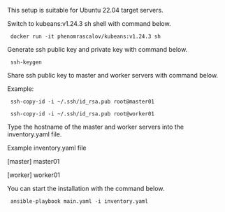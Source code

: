 This setup is suitable for Ubuntu 22.04 target servers.

Switch to kubeans:v1.24.3 sh shell with command below.

``` docker run -it phenomrascalov/kubeans:v1.24.3 sh``` 

Generate ssh public key and private key with command below.

``` ssh-keygen``` 

Share ssh public key to  master and worker servers with command below.

Example:

``` ssh-copy-id -i ~/.ssh/id_rsa.pub root@master01``` 

``` ssh-copy-id -i ~/.ssh/id_rsa.pub root@worker01``` 

Type the hostname of the master and worker servers into the inventory.yaml file.

Example inventory.yaml file

[master]
master01

[worker]
worker01

You can start the installation with the command below. 

``` ansible-playbook main.yaml -i inventory.yaml``` 
